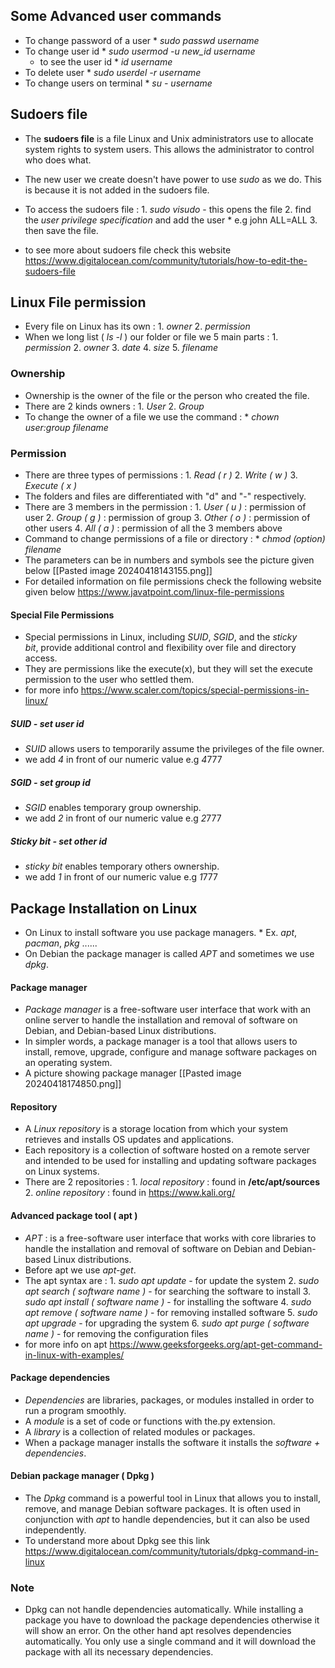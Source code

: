 ## Some Advanced user commands

- To change password of a user 
         * *sudo passwd username* 
- To change user id
         * *sudo usermod -u new_id  username* 
    - to see the user id 
             * *id username* 
- To delete user
         * *sudo userdel -r  username* 
- To change users on terminal 
         * *su - username* 

## Sudoers file
- The **sudoers file** is a file Linux and Unix administrators use to allocate system rights to system users. This allows the administrator to control who does what.
- The new user we create doesn't have power to use *sudo* as we do. This is because it is not added in the sudoers file. 
- To access the sudoers file :
           1.  *sudo visudo*  - this opens the file
           2.  find the *user privilege specification* and add the user 
                 * e.g  john ALL=ALL
        3. then save the file.

- to see more about sudoers file check this website https://www.digitalocean.com/community/tutorials/how-to-edit-the-sudoers-file 

## Linux File permission
- Every file on Linux has its own : 
                         1. *owner*
                         2. *permission*
- When we long list ( *ls -l* ) our folder or file we 5 main parts :
              1. *permission*
              2. *owner*
              3. *date*
              4. *size*
              5. *filename*

### Ownership
- Ownership is the owner of the file or the person who created the file.
- There are 2 kinds owners :
                 1. *User*
                 2. *Group* 
- To change the owner of a file we use the command :
         * *chown user:group filename* 

### Permission
- There are three types of permissions :
         1. *Read ( r )*
         2. *Write ( w )*
         3. *Execute ( x )* 
- The folders and files are differentiated with "d" and "-" respectively.
- There are 3 members in the permission :
             1. *User ( u )* : permission of user
             2. *Group ( g )* : permission of group
             3. *Other ( o )* : permission of other users
             4. *All ( a )* : permission of all the 3 members above
- Command to change permissions of a file or directory :
         * *chmod (option) filename* 
- The parameters can be in numbers and symbols see the picture given below                    [[Pasted image 20240418143155.png]]
- For detailed information on file permissions check the following website given below     https://www.javatpoint.com/linux-file-permissions

#### Special File Permissions
- Special permissions in Linux, including *SUID*, *SGID*, and the *sticky bit*, provide additional control and flexibility over file and directory access. 
- They are permissions like the execute(x), but they will set the execute permission to the user who settled them.
- for more info https://www.scaler.com/topics/special-permissions-in-linux/
##### SUID - set user id 
- *SUID* allows users to temporarily assume the privileges of the file owner.
- we add *4* in front of our numeric value  e.g   *4*777

##### SGID - set group id
- *SGID* enables temporary group ownership.
- we add *2* in front of our numeric value  e.g   *2*777

##### Sticky bit  - set other id 
- *sticky bit* enables temporary others ownership.
- we add *1* in front of our numeric value e.g  *1*777 

## Package Installation on Linux
- On Linux to install software you use package managers.
           * Ex. *apt*, *pacman*, *pkg* ......
- On Debian the package manager is called  *APT* and sometimes we use *dpkg*.

#### Package manager
- *Package manager* is a free-software user interface that work with an online server to handle the installation and removal of software  on Debian, and Debian-based Linux distributions.
- In simpler words, a package manager is a tool that allows users to install, remove, upgrade, configure and manage software packages on an operating system.
- A picture showing package manager  [[Pasted image 20240418174850.png]] 

#### Repository
- A *Linux repository* is a storage location from which your system retrieves and installs OS updates and applications. 
- Each repository is a collection of software hosted on a remote server and intended to be used for installing and updating software packages on Linux systems.
- There are 2 repositories :
         1. *local repository* : found in **/etc/apt/sources**
         2. *online repository* : found in https://www.kali.org/

#### Advanced package tool ( apt ) 
- *APT* : is a free-software user interface that works with core libraries to handle the installation and removal of software on Debian and Debian-based Linux distributions.
- Before apt we use *apt-get*.
- The apt syntax are :
         1. *sudo apt update* - for update the system
         2. *sudo apt search ( software name )* - for searching the software to install
         3. *sudo apt install ( software name )*  - for installing the software
         4. *sudo apt remove ( software name )* - for removing installed software 
         5. *sudo apt upgrade* - for upgrading the system
         6. *sudo apt purge ( software name )* - for removing the configuration files
- for more info on apt https://www.geeksforgeeks.org/apt-get-command-in-linux-with-examples/
#### Package dependencies
- *Dependencies* are libraries, packages, or modules installed in order to run a program smoothly.
- A *module* is a set of code or functions with the.py extension. 
- A *library* is a collection of related modules or packages.
- When a package manager installs the software it installs the *software + dependencies*.

#### Debian package manager ( Dpkg )
- The *Dpkg* command is a powerful tool in Linux that allows you to install, remove, and manage Debian software packages. It is often used in conjunction with *apt* to handle dependencies, but it can also be used independently.
- To understand more about Dpkg see this link https://www.digitalocean.com/community/tutorials/dpkg-command-in-linux

### Note
- Dpkg can not handle dependencies automatically. While installing a package you have to download the package dependencies otherwise it will show an error. On the other hand apt resolves dependencies automatically. You only use a single command and it will download the package with all its necessary dependencies.